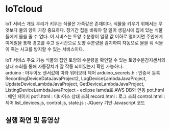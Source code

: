 # IoTcloud

IoT 서비스  개요
우리가 키우는 식물은 가족같은 존재이다. 식물을 키우기 위해서는 무엇보다 물의 양이 가장 중요하다. 장기간 집을 비워야 할 일이 생길시에 집에 있는 식물들에게 물을 줄 수 없다. 이 서비스는 토양 수분량이 일정 값 이하로 떨어지면 주인에게 이메일을 통해 경고를 주고 실시간으로 토양 수분량을 감지하여 자동으로 물을 줘 식물이 죽는 사고를 방지할 수 있는 서비스이다.  

IoT 서비스 주요 기능
식물의 집인 토양의 수분량을 확인할 수 있는 토양수분감지센서의 상태 조회를 통해 자동장치가 잘 작동 되어있는지 확인 가능하다.  
arduino : 아두이노 센서값에 따라 워터모터 제어
arduino_secrets.h : 인증서 등록
RecordingDeviceDataJavaProject2, LogDeviceLambdaJavaProject, UpdateDeviceLambdaJavaProject, GetDeviceLambdaJavaProject, ListingDeviceLambdaJavaProject - eclipse lamda로 AWS DB와 연동
pot.html : 메인 페이지
pot1.html : 디바이스 상태 조회
record.html : 로그 조회
control.html : 제어
list_devices.js, control.js, state.js : JQuery 기반 Javascript 코드

실행 화면 및 동영상
-
